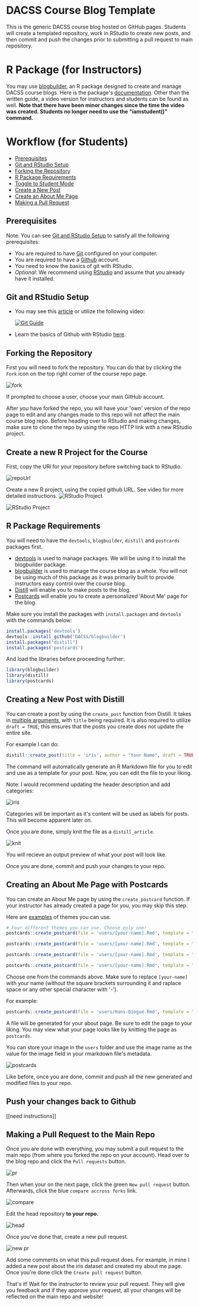 # DACSS Course Blog Template

This is the generic DACSS course blog hosted on GitHub pages. Students will create a templated repository, work in RStudio to create new posts, and then commit and push the changes prior to submitting a pull request to main repository. 

# R Package (for Instructors)

You may use [blogbuilder](https://github.com/DACSS/blogbuilder), an R package designed to create and manage DACSS course blogs. Here is the package's [documentation](https://github.com/DACSS/blogbuilder/tree/main/man#readme). Other than the written guide, a video version for instructors and students can be found as well. **Note that there have been minor changes since the time the video was created. Students no longer need to use the "iamstudent()" command.**

# Workflow (for Students)
- [Prerequisites](#prerequisites)
- [Git and RStudio Setup](#git-and-rstudio-setup)
- [Forking the Repository](#forking-the-repository)
- [R Package Requirements](#r-package-requirements)
- [Toggle to Student Mode](#toggle-to-student-mode)
- [Create a New Post](#creating-a-new-post-with-distill)
- [Create an About Me Page](#creating-an-about-me-page-with-postcards)
- [Making a Pull Request](#making-a-pull-request-to-the-main-repo)

## Prerequisites
Note: You can see [Git and RStudio Setup](#git-and-rstudio-setup) to satisfy all the following prerequisites:
- You are required to have [Git](https://git-scm.com/) configured on your computer.
- You are required to have a [Github](https://github.com/) account.
- You need to know the basics of git with RStudio.
- _Optional_: We recommend using [RStudio](https://www.rstudio.com/products/rstudio/) and assume that you already have it installed.


## Git and RStudio Setup
- You may see this [article](https://rfortherestofus.com/2021/02/how-to-use-git-github-with-r/) or utilize the following video:

  [![Git Guide](https://i.imgur.com/Py9palp.png)](https://youtu.be/pqWiwcfFz28?list=PL6fG9co6nK8ebkhWSS11z9MWKzRdoqzoTs "Git Guide")
  
- Learn the basics of Github with RStudio [here](https://youtu.be/we6m-B0ioFk).

## Forking the Repository

First you will need to fork the repository. You can do that by clicking the `Fork` icon on the top right corner of the course repo page.

![fork](https://raw.githubusercontent.com/DACSS/course_blog_template/main/_guide/images/fork.png)

If prompted to choose a user, choose your main GitHub account.

After you have forked the repo, you will have your 'own' version of the repo page to edit and any changes made to this repo will not affect the main course blog repo. Before heading over to RStudio and making changes, make sure to clone the repo by using the repo HTTP link with a new RStudio project.

## Create a new R Project for the Course

First, copy the URl for your repository before switching back to RStudio.

![repoUrl](repoURL.png)


Create a new R project, using the copied github URL. See video for more detailed instructions.
![RStudio Project](https://media.giphy.com/media/1l13atrlQmYTviEKO1/giphy.gif)

![RStudio Project](https://media.giphy.com/media/1l13atrlQmYTviEKO1/giphy.gif)

## R Package Requirements

You will need to have the `devtools`, `blogbuilder`, `distill` and `postcards` packages first.
- [devtools](https://www.r-project.org/nosvn/pandoc/devtools.html) is used to manage packages. We will be using it to install the blogbuilder package.
- [blogbuilder](https://github.com/DACSS/blogbuilder) is used to manage the course blog as a whole. You will not be using much of this package as it was primarily built to provide instructors easy control over the course blog.
- [Distill](https://rstudio.github.io/distill/) will enable you to make posts to the blog.
- [Postcards](https://github.com/seankross/postcards) will enable you to create a personalized 'About Me' page for the blog.

Make sure you install the packages with `install.packages` and `devtools` with the commands below:

``` r
install.packages('devtools')
devtools::install_github('DACSS/blogbuilder')
install.packages("distill")
install.packages('postcards')
```

And load the libraries before proceeding further:

``` r
library(blogbuilder)
library(distill)
library(postcards)
```



## Creating a New Post with Distill

You can create a post by using the `create_post` function from Distill. It takes in [multiple arguments](https://rdrr.io/cran/distill/man/create_post.html), with `title` being required. It is also required to utilize `draft = TRUE`; this ensures that the posts you create does not update the entire site.

For example I can do:

``` r
distill::create_post(title = 'iris', author = "Your Name", draft = TRUE)
```

The command will automatically generate an R Markdown file for you to edit and use as a template for your post. Now, you can edit the file to your liking.

Note: I would recommend updating the header description and add categories:

![iris](https://raw.githubusercontent.com/DACSS/course_blog_template/main/_guide/images/iris.png)

Categories will be important as it's content will be used as labels for posts. This will become apparent later on. 

Once you are done, simply knit the file as a `distill_article`.

![knit](https://raw.githubusercontent.com/DACSS/course_blog_template/main/_guide/images/knit.png)

You will recieve an output preview of what your post will look like.

Once you are done, commit and push your changes to your repo.

## Creating an About Me Page with Postcards

You can create an About Me page by using the `create_postcard` function. If your instructor has already created a page for you, you may skip this step.

Here are [examples](https://github.com/seankross/postcards#the-templates) of themes you can use.

``` r
# Four different themes you can use. Choose only one!
postcards::create_postcard(file = 'users/[your-name].Rmd', template = "jolla")

postcards::create_postcard(file = 'users/[your-name].Rmd', template = "jolla-blue")

postcards::create_postcard(file = 'users/[your-name].Rmd', template = "trestles")

postcards::create_postcard(file = 'users/[your-name].Rmd', template = "onofre")
```

Choose one from the commands above. Make sure to replace `[your-name]` with your name (without the square brackets surrounding it and raplace space or any other special character with '-').

For example:
```r
postcards::create_postcard(file = 'users/Hans-Qiogue.Rmd', template = "jolla")
```

A file will be generated for your about page. Be sure to edit the page to your liking. You may view what your page looks like by knitting the page as `postcards`.

You can store your image in the `users` folder and use the image name as the value for the image field in your rmarkdown file's metadata.

![postcards](https://raw.githubusercontent.com/DACSS/course_blog_template/main/_guide/images/postcards.png)

Like before, once you are done, commit and push all the new generated and modified files to your repo.

## Push your changes back to Github

[[need instructions]]

## Making a Pull Request to the Main Repo

Once you are done with everything, you may submit a pull request to the main repo (from where you forked the repo on your account). Head over to the blog repo and click the `Pull requests` button.

![pr](https://raw.githubusercontent.com/DACSS/course_blog_template/main/_guide/images/pr.png)

Then when your on the next page, click the green `New pull request` button. Afterwards, click the blue `compare accross forks` link.

![compare](https://raw.githubusercontent.com/DACSS/course_blog_template/main/_guide/images/compare.png)

Edit the head repository **to your repo.**

![head](https://raw.githubusercontent.com/DACSS/course_blog_template/main/_guide/images/head.png)

Once you've done that, create a new pull request.

![new pr](https://raw.githubusercontent.com/DACSS/course_blog_template/main/_guide/images/new_pr.png)

Add some comments on what this pull request does. For example, in mine I added a new post about the iris dataset and created my about me page. Once you're done click the `Create pull request` button.

That's it! Wait for the instructor to review your pull request. They will give you feedback and if they approve your request, all your changes will be reflected on the main repo and website!
